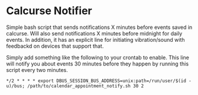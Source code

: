 # Calcurse Notifier

Simple bash script that sends notifications X minutes before events saved in calcurse. Will also send notifications X minutes before midnight for daily events. In addition, it has an explicit line for initiating vibration/sound with feedbackd on devices that support that.

Simply add something like the following to your crontab to enable. This line will notify you about events 30 minutes before they happen by running this script every two minutes.
```
*/2 * * * * export DBUS_SESSION_BUS_ADDRESS=unix:path=/run/user/$(id -u)/bus; /path/to/calendar_appointment_notify.sh 30 2
```
